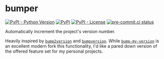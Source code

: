 # bumper
[![PyPI - Python Version](https://img.shields.io/pypi/pyversions/sco1-bumper/0.1.0?logo=python&logoColor=FFD43B)](https://pypi.org/project/sco1-bumper/)
[![PyPI](https://img.shields.io/pypi/v/sco1-bumper?logo=Python&logoColor=FFD43B)](https://pypi.org/project/sco1-bumper/)
[![PyPI - License](https://img.shields.io/pypi/l/bumper?color=magenta)](https://github.com/sco1/bumper/blob/main/LICENSE)
[![pre-commit.ci status](https://results.pre-commit.ci/badge/github/sco1/bumper/main.svg)](https://results.pre-commit.ci/latest/github/sco1/bumper/main)

Automatically increment the project's version number.

Heavily inspired by [`bump2version`](https://github.com/c4urself/bump2version) and [`bumpversion`](https://github.com/peritus/bumpversion). While [`bump-my-version`](https://github.com/callowayproject/bump-my-version) is an excellent modern fork this functionality, I'd like a pared down version of the offered feature set for my personal projects.
